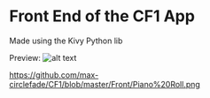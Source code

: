 # Front End of the CF1 App


Made using the Kivy Python lib


Preview: ![alt text](https://github.com/max-circlefade/CF1/blob/master/Front/Piano%20Roll.png)


https://github.com/max-circlefade/CF1/blob/master/Front/Piano%20Roll.png
